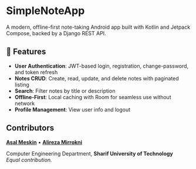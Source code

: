 # SimpleNoteApp

A modern, offline-first note-taking Android app built with Kotlin and Jetpack Compose, backed by a Django REST API.

## 🚀 Features

- **User Authentication**: JWT-based login, registration, change-password, and token refresh  
- **Notes CRUD**: Create, read, update, and delete notes with paginated listing  
- **Search**: Filter notes by title or description  
- **Offline-First**: Local caching with Room for seamless use without network  
- **Profile Management**: View user info and logout

## Contributors
**[Asal Meskin](https://github.com/asalmskin)** • **[Alireza Mirrokni](https://github.com/alirezamirrokni)** 

Computer Engineering Department, **Sharif University of Technology**  
*Equal contribution.*


